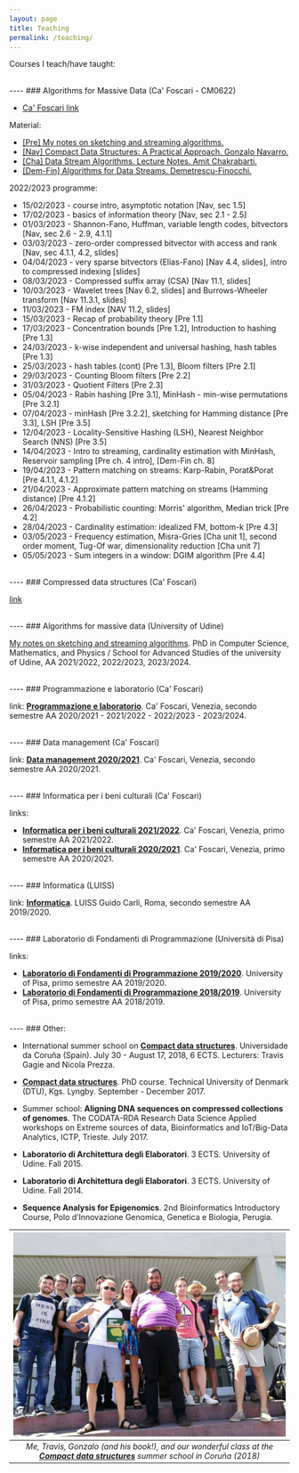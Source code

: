```yaml
---
layout: page
title: Teaching
permalink: /teaching/
---
```


Courses I teach/have taught:

<br>
----
### Algorithms for Massive Data (Ca' Foscari - CM0622)

- [Ca' Foscari link](https://www.unive.it/data/insegnamento/398288)

Material:

- [[Pre] My notes on sketching and streaming algorithms.](https://arxiv.org/pdf/2301.00754.pdf)
- [[Nav] Compact Data Structures: A Practical Approach. Gonzalo Navarro.](https://www.cambridge.org/core/books/compact-data-structures/68A5983E6F1176181291E235D0B7EB44)
- [[Cha] Data Stream Algorithms. Lecture Notes. Amit Chakrabarti.](https://www.cs.dartmouth.edu/~ac/Teach/data-streams-lecnotes.pdf)
- [[Dem-Fin] Algorithms for Data Streams. Demetrescu-Finocchi.](https://www.dei.unipd.it/~geppo/PrAvAlg/DOCS/DFchapter08.pdf)

2022/2023 programme:

- 15/02/2023 - course intro, asymptotic notation [Nav, sec 1.5]
- 17/02/2023 - basics of information theory [Nav, sec 2.1 - 2.5]
- 01/03/2023 - Shannon-Fano, Huffman, variable length codes, bitvectors [Nav, sec 2.6 - 2.9, 4.1.1]
- 03/03/2023 - zero-order compressed bitvector with access and rank [Nav, sec 4.1.1, 4.2, slides]
- 04/04/2023 - very sparse bitvectors (Elias-Fano) [Nav 4.4, slides], intro to compressed indexing [slides]
- 08/03/2023 - Compressed suffix array (CSA) [Nav 11.1, slides]
- 10/03/2023 - Wavelet trees [Nav 6.2, slides] and Burrows-Wheeler transform [Nav 11.3.1, slides]
- 11/03/2023 - FM index [NAV 11.2, slides]
- 15/03/2023 - Recap of probability theory [Pre 1.1]
- 17/03/2023  - Concentration bounds [Pre 1.2], Introduction to hashing [Pre 1.3]
- 24/03/2023 - k-wise independent and universal hashing, hash tables [Pre 1.3]
- 25/03/2023 - hash tables (cont) [Pre 1.3], Bloom filters [Pre 2.1]
- 29/03/2023 - Counting Bloom filters [Pre 2.2]
- 31/03/2023 - Quotient Filters [Pre 2.3]
- 05/04/2023 - Rabin hashing [Pre 3.1], MinHash - min-wise permutations [Pre 3.2.1]
- 07/04/2023 - minHash [Pre 3.2.2], sketching for Hamming distance [Pre 3.3], LSH [Pre 3.5]
- 12/04/2023 - Locality-Sensitive Hashing (LSH), Nearest Neighbor Search (NNS) [Pre 3.5]
- 14/04/2023 - Intro to streaming, cardinality estimation with MinHash, Reservoir sampling [Pre ch. 4 intro], [Dem-Fin ch. 8]
- 19/04/2023 - Pattern matching on streams: Karp-Rabin, Porat&Porat [Pre 4.1.1, 4.1.2]
- 21/04/2023 - Approximate pattern matching on streams (Hamming distance) [Pre 4.1.2]
- 26/04/2023 - Probabilistic counting: Morris' algorithm, Median trick [Pre 4.2]
- 28/04/2023 - Cardinality estimation: idealized FM, bottom-k [Pre 4.3]
- 03/05/2023 - Frequency estimation, Misra-Gries [Cha unit 1], second order moment, Tug-Of war, dimensionality reduction [Cha unit 7]
- 05/05/2023 - Sum integers in a window: DGIM algorithm [Pre 4.4]

<br>
----
### Compressed data structures (Ca' Foscari)

[link](https://www.unive.it/data/insegnamento/364606)

<br>
----
### Algorithms for massive data (University of Udine)

[My notes on sketching and streaming algorithms](https://arxiv.org/pdf/2301.00754.pdf). PhD in Computer Science, Mathematics, and Physics / School for Advanced Studies of the university of Udine, AA 2021/2022, 2022/2023, 2023/2024.

<br>
----
### Programmazione e laboratorio (Ca' Foscari)

link: [**Programmazione e laboratorio**](https://www.unive.it/data/course/493953). Ca' Foscari, Venezia, secondo semestre AA 2020/2021 - 2021/2022 - 2022/2023 - 2023/2024.

<br>
----
### Data management (Ca' Foscari)

link: [**Data management 2020/2021**](https://www.unive.it/data/insegnamento/279210). Ca' Foscari, Venezia, secondo semestre AA 2020/2021.

<br>
----
### Informatica per i beni culturali (Ca' Foscari)

links: 

- [**Informatica per i beni culturali 2021/2022**](https://www.unive.it/data/insegnamento/357156). Ca' Foscari, Venezia, primo semestre AA 2021/2022.
- [**Informatica per i beni culturali 2020/2021**](https://www.unive.it/data/insegnamento/345425/). Ca' Foscari, Venezia, primo semestre AA 2020/2021.

<br>
----
### Informatica (LUISS)

link: [**Informatica**](https://www.luiss.it/cattedreonline/corso/254/D/1EEL2BASE/2019). LUISS Guido Carli, Roma, secondo semestre AA 2019/2020.

<br>
----
### Laboratorio di Fondamenti di Programmazione (Università di Pisa)

links:

- [**Laboratorio di Fondamenti di Programmazione 2019/2020**](http://pages.di.unipi.it/bodei/CORSO_FP_19/FP/index.html). University of Pisa, primo semestre AA 2019/2020.
- [**Laboratorio di Fondamenti di Programmazione 2018/2019**](http://pages.di.unipi.it/bodei/CORSO_FP_18/FP/index.html). University of Pisa, primo semestre AA 2018/2019. 

<br>
----
### Other:

- International summer school on [**Compact data structures**](https://tv.udc.gal/series/5b6172ca11cad1b7168b4569). Universidade da Coruña (Spain). July 30 - August 17, 2018, 6 ECTS. Lecturers: Travis Gagie and Nicola Prezza. 

- [**Compact data structures**](http://www2.compute.dtu.dk/courses/02951/). PhD course. Technical University of Denmark (DTU), Kgs. Lyngby. September - December 2017. 

- Summer school: **Aligning DNA sequences on compressed collections of genomes**. The CODATA-RDA Research Data Science Applied workshops on Extreme sources of data, Bioinformatics and IoT/Big-Data Analytics, ICTP, Trieste. July 2017. 

- **Laboratorio di Architettura degli Elaboratori**. 3 ECTS. University of Udine. Fall 2015.

- **Laboratorio di Architettura degli Elaboratori**. 3 ECTS. University of Udine. Fall 2014.

- **Sequence Analysis for Epigenomics**. 2nd Bioinformatics Introductory Course, Polo d’Innovazione Genomica, Genetica e Biologia, Perugia. 

| ![CDS](figures/cds-800.jpg) | 
|:--:| 
| *Me, Travis, Gonzalo (and his book!), and our wonderful class at the [**Compact data structures**](http://www.birdsproject.eu/course-compact-data-structures-during-udcs-international-summer-school-2018/) summer school in Coruña (2018)* |
